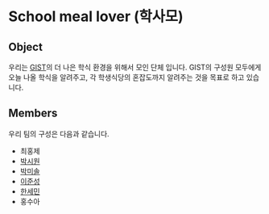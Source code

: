 # School meal lover (학사모)
## Object
우리는 [GIST](https://ewww.gist.ac.kr/kr/main.html)의 더 나은 학식 환경을 위해서 모인 단체 입니다. GIST의 구성원 모두에게 오늘 나올 학식을 알려주고, 각 학생식당의 혼잡도까지 알려주는 것을 목표로 하고 있습니다.

## Members
우리 팀의 구성은 다음과 같습니다.

- 최홍제
- [박시원](https://github.com/siwonpada)
- [박미솔](https://github.com/misolpark)
- [이준성](https://github.com/Junseong0829)
- [한세민](https://github.com/han299792)
- 홍수아
<!--

**Here are some ideas to get you started:**

🙋‍♀️ A short introduction - what is your organization all about?
🌈 Contribution guidelines - how can the community get involved?
👩‍💻 Useful resources - where can the community find your docs? Is there anything else the community should know?
🍿 Fun facts - what does your team eat for breakfast?
🧙 Remember, you can do mighty things with the power of [Markdown](https://docs.github.com/github/writing-on-github/getting-started-with-writing-and-formatting-on-github/basic-writing-and-formatting-syntax)
-->
